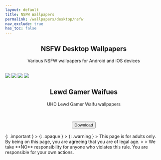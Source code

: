 ```yaml
---
layout: default
title: NSFW Wallpapers
permalink: /wallpapers/desktop/nsfw
nav_exclude: true
has_toc: false
---
```


<div class="card">
<div class="container">
<h2 class="text-small" style="text-align:center">NSFW Desktop Wallpapers</h2>
<p class="text-small" style="text-align:center">Various NSFW wallpapers for Android and iOS devices</p>
</div>
</div>
<br />

<!--
{: .note }
> {: .opaque }
>
> 
-->

<div class="card">
    <div class="gallery">
        <img src="https://the-back-room.info/assets/images/wallpapers/desktop/nsfw/Lewd Gamer Waifus/1750475865_6020_90065.png" />
        <img src="https://the-back-room.info/assets/images/wallpapers/desktop/nsfw/Lewd Gamer Waifus/1750476335_3336_72206.png" />
        <img src="https://the-back-room.info/assets/images/wallpapers/desktop/nsfw/Lewd Gamer Waifus/1750476611_1044_57214.png" />
        <img src="https://the-back-room.info/assets/images/wallpapers/desktop/nsfw/Lewd Gamer Waifus/1750476714_6806_19645.png" />
    </div>
    <div class="container">
        <h2 class="text-small" style="text-align:center">Lewd Gamer Waifues</h2>
        <p class="text-small" style="text-align:center">UHD Lewd Gamer Waifu wallpapers</p><br /><br />
        <span class="fs-3">
            <div align="center" class="text-small">
                <a href="https://gitlab.com/the-back-room/Wallpapers/-/archive/main/Wallpapers-main.zip?path=desktop/NSFW/Lewd-Gamer-Waifus" target="_blank">
                <button type="button" name="button" class="btn">Download</button></a> 
            </div>
        </span>
    </div>
    <br />
</div>
{: .important }
> {: .opaque }
> {: .warning }
> This page is for adults only. By being on this page, you are agreeing that you are of legal age.
>
> We take **NO** responsibility for anyone who violates this rule. You are responsible for your own actions.


